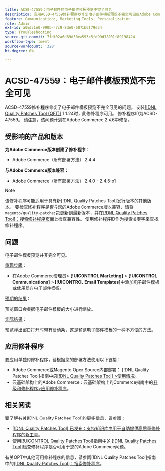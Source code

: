 ```yaml
---
title: ACSD-47559：电子邮件的电子邮件模板预览不完全可见
description: 应用ACSD-47559修补程序以修复电子邮件模板预览不完全可见的Adobe Commerce问题。
feature: Communications, Marketing Tools, Personalization
role: Admin
exl-id: a0bd51e0-990b-47c9-8de0-6071b6f79e54
type: Troubleshooting
source-git-commit: 7fdb02a6d89d50ea593c5fd99d78101f89198424
workflow-type: tm+mt
source-wordcount: '328'
ht-degree: 0%

---
```


# ACSD-47559：电子邮件模板预览不完全可见

ACSD-47559修补程序修复了电子邮件模板预览不完全可见的问题。 安装[[!DNL Quality Patches Tool (QPT)]](https://experienceleague.adobe.com/docs/commerce-knowledge-base/kb/announcements/commerce-announcements/magento-quality-patches-released-new-tool-to-self-serve-quality-patches.html?lang=zh-Hans) 1.1.24时，此修补程序可用。 修补程序ID为ACSD-47559。 请注意，该问题计划在Adobe Commerce 2.4.6中修复。

## 受影响的产品和版本

**为Adobe Commerce版本创建了修补程序：**

* Adobe Commerce（所有部署方法） 2.4.4

**与Adobe Commerce版本兼容：**

* Adobe Commerce（所有部署方法） 2.4.0 - 2.4.5-p1

>[!NOTE]
>
>该修补程序可能适用于具有新[!DNL Quality Patches Tool]发行版本的其他版本。 要检查修补程序是否与您的Adobe Commerce版本兼容，请将`magento/quality-patches`包更新到最新版本，并在[[!DNL Quality Patches Tool]：搜索修补程序页面](https://experienceleague.adobe.com/tools/commerce-quality-patches/index.html?lang=zh-Hans)上检查兼容性。 使用修补程序ID作为搜索关键字来查找修补程序。

## 问题

电子邮件模板预览并非完全可见。

<u>重现步骤</u>：

* 在Adobe Commerce管理员> **[!UICONTROL Marketing]** > **[!UICONTROL Communications]** > **[!UICONTROL Email Templates]**&#x200B;中添加电子邮件模板或使用现有电子邮件模板。

<u>预期的结果</u>：

预览窗口会根据电子邮件模板的大小进行缩放。

<u>实际结果</u>：

预览弹出窗口打开时带有滚动条，这是预览电子邮件模板的一种不方便的方法。

## 应用修补程序

要应用单独的修补程序，请根据您的部署方法使用以下链接：

* Adobe Commerce或Magento Open Source内部部署： [!DNL Quality Patches Tool]指南中的[[!DNL Quality Patches Tool] >使用情况](/help/tools/quality-patches-tool/usage.md)。
* 云基础架构上的Adobe Commerce：云基础架构上的Commerce指南中的[升级和修补程序>应用修补程序](https://experienceleague.adobe.com/docs/commerce-cloud-service/user-guide/develop/upgrade/apply-patches.html?lang=zh-Hans)。

## 相关阅读

要了解有关[!DNL Quality Patches Tool]的更多信息，请参阅：

* [[!DNL Quality Patches Tool] 已发布：支持知识库中用于自助提供高质量修补程序的新工具](https://experienceleague.adobe.com/zh-hans/docs/commerce-operations/tools/quality-patches-tool/quality-patches-tool-to-self-serve-quality-patches)。
* [使用[!UICONTROL Quality Patches Tool]指南中的 [!DNL Quality Patches Tool]](/help/tools/quality-patches-tool/patches-available-in-qpt/check-patch-for-magento-issue-with-magento-quality-patches.md)检查修补程序是否可用于您的Adobe Commerce问题。


有关QPT中其他可用修补程序的信息，请参阅[!DNL Quality Patches Tool]指南中的[[!DNL Quality Patches Tool]：搜索修补程序](https://experienceleague.adobe.com/tools/commerce-quality-patches/index.html?lang=zh-Hans)。
